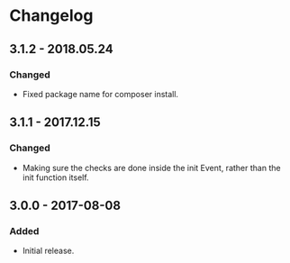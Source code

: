 # Changelog

## 3.1.2 - 2018.05.24
### Changed
* Fixed package name for composer install.

## 3.1.1 - 2017.12.15
### Changed
* Making sure the checks are done inside the init Event, rather than the init function itself.

## 3.0.0 - 2017-08-08
### Added
* Initial release.
